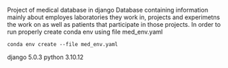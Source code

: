 Project of medical database in django
Database containing information mainly about employes laboratories they work in, projects and experimetns the work on as well as patients that participate in those projects. In order to run properly create conda env using file med_env.yaml

```
conda env create --file med_env.yaml
```

django 5.0.3
python 3.10.12
